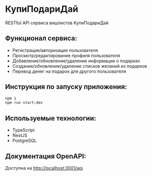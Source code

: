 # КупиПодариДай

RESTful API сервиса вишлистов КупиПодариДай

## Функционал сервиса:

- Регистрация/авторизация пользователя
- Просмотр/редактирование профиля пользователя
- Добавление/обновление/удаление информации о подарках
- Создание/обновление/удаление списков желаний из подарков
- Перевод денег на подарок для другого пользователя

## Инструкция по запуску приложения:

```BASH
npm i
npm run start:dev
```

## Используемые технологии:

- TypeScript
- NestJS
- PostgreSQL

## Документация OpenAPI:
Доступна на [http://localhost:3001/api](http://localhost:3001/api)